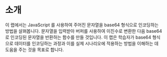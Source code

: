 # 소개

이 랩에서는 JavaScript 를 사용하여 주어진 문자열을 base64 형식으로 인코딩하는 방법을 살펴봅니다. 문자열을 입력받아 버퍼를 사용하여 이진수로 변환한 다음 base64 로 인코딩된 문자열을 반환하는 함수를 만들 것입니다. 이 랩은 학습자가 base64 형식으로 데이터를 인코딩하는 과정과 이를 실제 시나리오에 적용하는 방법을 이해하는 데 도움을 주는 것을 목표로 합니다.
